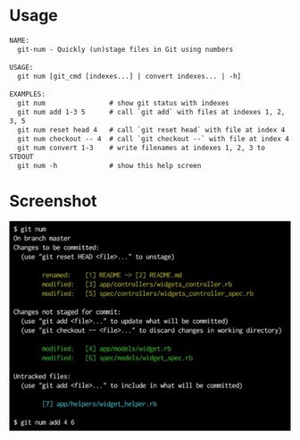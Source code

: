 # Usage

```
NAME:
  git-num - Quickly (un)stage files in Git using numbers

USAGE:
  git num [git_cmd [indexes...] | convert indexes... | -h]

EXAMPLES:
  git num                # show git status with indexes
  git num add 1-3 5      # call `git add` with files at indexes 1, 2, 3, 5
  git num reset head 4   # call `git reset head` with file at index 4
  git num checkout -- 4  # call `git checkout --` with file at index 4
  git num convert 1-3    # write filenames at indexes 1, 2, 3 to STDOUT
  git num -h             # show this help screen
```

# Screenshot

![](https://raw.githubusercontent.com/schreifels/git-num/master/screenshot.jpg)
